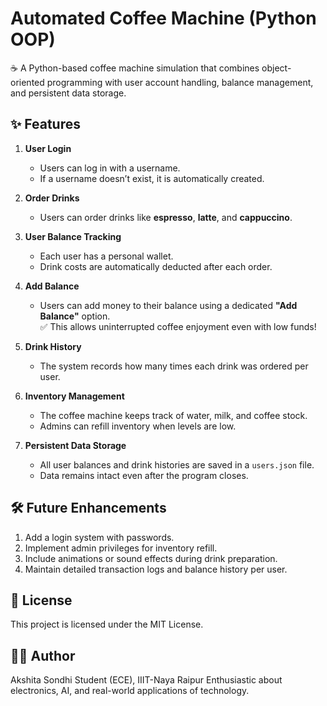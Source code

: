 # Automated Coffee Machine (Python OOP)

☕ A Python-based coffee machine simulation that combines object-oriented programming with user account handling, balance management, and persistent data storage.

## ✨ Features

1. **User Login**  
   - Users can log in with a username.  
   - If a username doesn’t exist, it is automatically created.

2. **Order Drinks**  
   - Users can order drinks like **espresso**, **latte**, and **cappuccino**.

3. **User Balance Tracking**  
   - Each user has a personal wallet.  
   - Drink costs are automatically deducted after each order.

4. **Add Balance**  
   - Users can add money to their balance using a dedicated **"Add Balance"** option.  
   ✅ This allows uninterrupted coffee enjoyment even with low funds!

5. **Drink History**  
   - The system records how many times each drink was ordered per user.

6. **Inventory Management**  
   - The coffee machine keeps track of water, milk, and coffee stock.  
   - Admins can refill inventory when levels are low.

7. **Persistent Data Storage**  
   - All user balances and drink histories are saved in a `users.json` file.  
   - Data remains intact even after the program closes.

## 🛠️ Future Enhancements
1. Add a login system with passwords.
2. Implement admin privileges for inventory refill.
3. Include animations or sound effects during drink preparation.
4. Maintain detailed transaction logs and balance history per user.

## 📝 **License**
This project is licensed under the MIT License.

## 🙋‍♀️ **Author**
Akshita Sondhi
Student (ECE), IIIT-Naya Raipur
Enthusiastic about electronics, AI, and real-world applications of technology.
